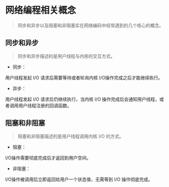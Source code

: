 # 网络编程相关概念

> 同步和异步以及阻塞和非阻塞实在网络编码中经常遇到的几个核心的概念。

## 同步和异步

> 同步和异步描述的是用户线程与内核的交互方式。

- 同步：

用户线程发起 I/O 请求后需要等待或者轮询内核 I/O操作完成之后才能继续执行。

- 异步：

用户线程发起 I/O 请求后仍继续执行，当内核 I/O 操作完成后会通知用户线程，或者调用用户线程注册的回调函数。

## 阻塞和非阻塞

> 阻塞和非阻塞描述的是用户线程调用内核 I/O 的方式。
> 

- 阻塞：

I/O操作需要彻底完成后才返回到用户空间。

- 非阻塞：

I/O操作被调用后立即返回给用户一个状态值，无需等到 I/O 操作彻底完成。

 
